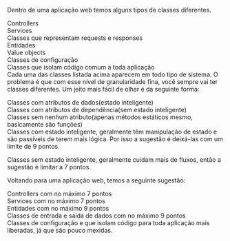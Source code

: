 Dentro de uma aplicação web temos alguns tipos de classes diferentes. 

Controllers  
Services  
Classes que representam requests e responses  
Entidades  
Value objects  
Classes de configuração  
Classes que isolam código comum a toda aplicação  
Cada uma das classes listada acima aparecem em todo tipo de sistema. O problema é que com esse nível de granularidade fina, você sempre vai ter classes diferentes. Um jeito mais fácil de olhar é da seguinte forma:

Classes com atributos de dados(estado inteligente)  
Classes com atributos de dependência(sem estado inteligente)  
Classes sem nenhum atributo(apenas métodos estáticos mesmo, basicamente são funções)  
Classes com estado inteligente, geralmente têm manipulação de estado e são ​passíveis de terem mais lógica. Por isso a sugestão é deixá-las com um limite de 9 pontos.  

Classes sem estado inteligente, geralmente cuidam mais de fluxos, então a sugestão é limitar a 7 pontos.   

Voltando para uma aplicação web, temos a seguinte sugestão:  

Controllers com no máximo 7 pontos  
Services com no máximo 7 pontos  
Entidades com no máximo 9 pontos  
Classes de entrada e saída de dados com no máximo 9 pontos  
Classes de configuração e que isolam código para toda aplicação mais liberadas, já que são pouco mexidas.   
